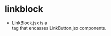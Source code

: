 <!-- generated by markdown-notes-tree -->

# linkblock

<!-- optional markdown-notes-tree directory description starts here -->
- LinkBlock.jsx is a <div> tag that encasses LinkButton.jsx components.
<!-- optional markdown-notes-tree directory description ends here -->


